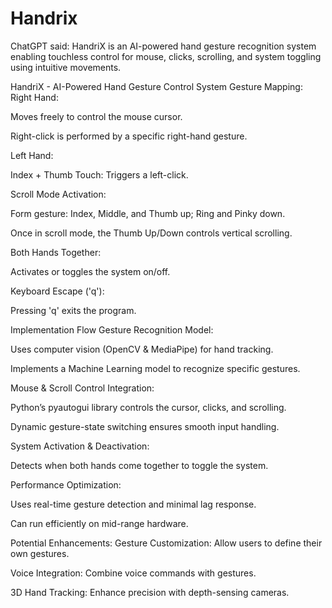 # Handrix
ChatGPT said: HandriX is an AI-powered hand gesture recognition system enabling touchless control for mouse, clicks, scrolling, and system toggling using intuitive movements.


HandriX - AI-Powered Hand Gesture Control System
Gesture Mapping:
Right Hand:

Moves freely to control the mouse cursor.

Right-click is performed by a specific right-hand gesture.

Left Hand:

Index + Thumb Touch: Triggers a left-click.

Scroll Mode Activation:

Form gesture: Index, Middle, and Thumb up; Ring and Pinky down.

Once in scroll mode, the Thumb Up/Down controls vertical scrolling.

Both Hands Together:

Activates or toggles the system on/off.

Keyboard Escape ('q'):

Pressing 'q' exits the program.

Implementation Flow
Gesture Recognition Model:

Uses computer vision (OpenCV & MediaPipe) for hand tracking.

Implements a Machine Learning model to recognize specific gestures.

Mouse & Scroll Control Integration:

Python’s pyautogui library controls the cursor, clicks, and scrolling.

Dynamic gesture-state switching ensures smooth input handling.

System Activation & Deactivation:

Detects when both hands come together to toggle the system.

Performance Optimization:

Uses real-time gesture detection and minimal lag response.

Can run efficiently on mid-range hardware.

Potential Enhancements:
Gesture Customization: Allow users to define their own gestures.

Voice Integration: Combine voice commands with gestures.

3D Hand Tracking: Enhance precision with depth-sensing cameras.
